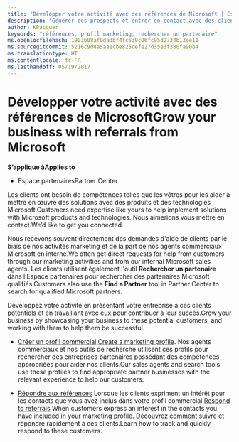 ```yaml
---
title: "Développer votre activité avec des références de Microsoft | Espace partenaires"
description: "Générer des prospects et entrer en contact avec des clients qui ont besoin d’aide pour mettre en œuvre des solutions et des produits Microsoft."
author: KPacquer
keywords: "références, profil marketing, rechercher un partenaire"
ms.openlocfilehash: 1903b08af0dadbf4fc639c06fc95d2734b13ee11
ms.sourcegitcommit: 5216c9d8a5aa1cbe825cefe27d35e3f380fa90b4
ms.translationtype: HT
ms.contentlocale: fr-FR
ms.lasthandoff: 05/19/2017
---
```

# <a name="grow-your-business-with-referrals-from-microsoft"></a><span data-ttu-id="e0493-104">Développer votre activité avec des références de Microsoft</span><span class="sxs-lookup"><span data-stu-id="e0493-104">Grow your business with referrals from Microsoft</span></span>

**<span data-ttu-id="e0493-105">S’applique à</span><span class="sxs-lookup"><span data-stu-id="e0493-105">Applies to</span></span>**

-  <span data-ttu-id="e0493-106">Espace partenaires</span><span class="sxs-lookup"><span data-stu-id="e0493-106">Partner Center</span></span>

<span data-ttu-id="e0493-107">Les clients ont besoin de compétences telles que les vôtres pour les aider à mettre en œuvre des solutions avec des produits et des technologies Microsoft.</span><span class="sxs-lookup"><span data-stu-id="e0493-107">Customers need expertise like yours to help implement solutions with Microsoft products and technologies.</span></span> <span data-ttu-id="e0493-108">Nous aimerions vous mettre en contact.</span><span class="sxs-lookup"><span data-stu-id="e0493-108">We’d like to get you connected.</span></span>

<span data-ttu-id="e0493-109">Nous recevons souvent directement des demandes d'aide de clients par le biais de nos activités marketing et de la part de nos agents commerciaux Microsoft en interne.</span><span class="sxs-lookup"><span data-stu-id="e0493-109">We often get direct requests for help from customers through our marketing activities and from our internal Microsoft sales agents.</span></span> <span data-ttu-id="e0493-110">Les clients utilisent également l'outil **Rechercher un partenaire** dans l’Espace partenaires pour rechercher des partenaires Microsoft qualifiés.</span><span class="sxs-lookup"><span data-stu-id="e0493-110">Customers also use the **Find a Partner** tool in Partner Center to search for qualified Microsoft partners.</span></span> 

<span data-ttu-id="e0493-111">Développez votre activité en présentant votre entreprise à ces clients potentiels et en travaillant avec eux pour contribuer à leur succès.</span><span class="sxs-lookup"><span data-stu-id="e0493-111">Grow your business by showcasing your business to these potential customers, and working with them to help them be successful.</span></span>

*  <span data-ttu-id="e0493-112">[Créer un profil commercial](create-a-marketing-profile.md).</span><span class="sxs-lookup"><span data-stu-id="e0493-112">[Create a marketing profile](create-a-marketing-profile.md).</span></span> <span data-ttu-id="e0493-113">Nos agents commerciaux et nos outils de recherche utilisent ces profils pour rechercher des entreprises partenaires possédant des compétences appropriées pour aider nos clients.</span><span class="sxs-lookup"><span data-stu-id="e0493-113">Our sales agents and search tools use these profiles to find appropriate partner businesses with the relevant experience to help our customers.</span></span>

*  <span data-ttu-id="e0493-114">[Répondre aux références](responding-to-referrals.md) Lorsque les clients expriment un intérêt pour les contacts que vous avez inclus dans votre profil commercial.</span><span class="sxs-lookup"><span data-stu-id="e0493-114">[Respond to referrals](responding-to-referrals.md) When customers express an interest in the contacts you have included in your marketing profile.</span></span> <span data-ttu-id="e0493-115">Découvrez comment suivre et répondre rapidement à ces clients.</span><span class="sxs-lookup"><span data-stu-id="e0493-115">Learn how to track and quickly respond to these customers.</span></span>
